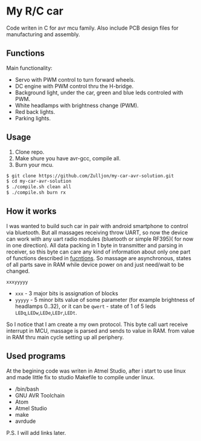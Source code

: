 
# My R/C car 
Code writen in C for avr mcu family. Also include PCB design files for manufacturing and assembly.
## Functions
Main functionality: 
- Servo with PWM control to turn forward wheels.
- DC engine with PWM control thru the H-bridge.
- Background light, under the car, green and blue leds controled with PWM.
- White headlamps with brightness change (PWM).
- Red back lights.
- Parking lights.
## Usage
1. Clone repo.
2. Make shure you have avr-gcc, compile all.
3. Burn your mcu.
```bash
$ git clone https://github.com/Zulljon/my-car-avr-solution.git
$ cd my-car-avr-solution
$ ./compile.sh clean all
$ ./compile.sh burn rx
```

## How it works
I was wanted to build such car in pair with android smartphone to control via bluetooth. But all massages receiving throw UART, so now the device can work with any uart radio modules (bluetooth or simple RF395)( for now in one direction). All data packing in 1 byte in transmitter and parsing in receiver, so this byte can care any kind of information about only one part of functions described in [fucntions](#functions). So massage are asynchronous, states of all parts save in RAM while device power on and just need/wait to be changed.
```
xxxyyyyy
```
- `xxx` - 3 major bits is assignation of blocks
-  `yyyyy` -  5 minor bits value of some parameter (for example brightness of headlamps 0..32), or it can be `qwert` - state of 1 of 5 leds `LEDq`,`LEDw`,`LEDe`,`LEDr`,`LEDt`.

So I notice that I am create a my own protocol. This byte call uart receive interrupt in MCU, massage is parsed and sends to value in RAM. from value in RAM thru main cycle setting up all periphery.


## Used programs
At the begining code was writen in Atmel Studio, after i start to use linux and made little fix to studio Makefile to compile under linux.
- /bin/bash
- GNU AVR Toolchain
- Atom
- Atmel Studio
- make
- avrdude

 P.S. I will add links later.